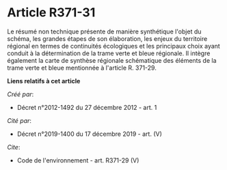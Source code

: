 # Article R371-31

Le résumé non technique présente de manière synthétique l'objet du schéma, les grandes étapes de son élaboration, les enjeux
du territoire régional en termes de continuités écologiques et les principaux choix ayant conduit à la détermination de la
trame verte et bleue régionale. Il intègre également la carte de synthèse régionale schématique des éléments de la trame
verte et bleue mentionnée à l'article R. 371-29.

**Liens relatifs à cet article**

_Créé par_:

  - Décret n°2012-1492 du 27 décembre 2012 - art. 1

_Cité par_:

  - Décret n°2019-1400 du 17 décembre 2019 - art. (V)

_Cite_:

  - Code de l'environnement - art. R371-29 (V)
